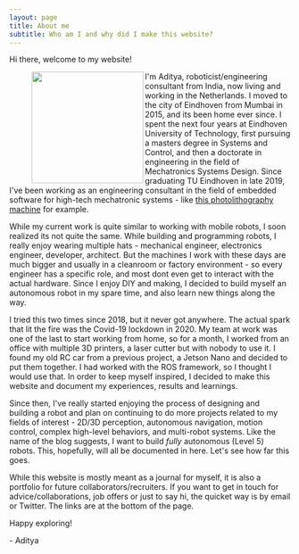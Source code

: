 ```yaml
---
layout: page
title: About me
subtitle: Who am I and why did I make this website?
---
```


Hi there, welcome to my website!

<figure class="aligncenter">
	<img align="left" width="200" height="200" src="https://adityakamath.github.io/assets/img/about_me2.png" />
</figure>

I'm Aditya, roboticist/engineering consultant from India, now living and working in the Netherlands. I moved to the city of Eindhoven from Mumbai in 2015, and its been home ever since. I spent the next four years at Eindhoven University of Technology, first pursuing a masters degree in Systems and Control, and then a doctorate in engineering in the field of Mechatronics Systems Design. Since graduating TU Eindhoven in late 2019, I've been working as an engineering consultant in the field of embedded software for high-tech mechatronic systems - like [this photolithography machine](https://www.youtube.com/watch?v=wI6nCmG-PpI) for example. 

While my current work is quite similar to working with mobile robots, I soon realized its not quite the same. While building and programming robots, I really enjoy wearing multiple hats - mechanical engineer, electronics engineer, developer, architect. But the machines I work with these days are much bigger and usually in a cleanroom or factory environment - so every engineer has a specific role, and most dont even get to interact with the actual hardware. Since I enjoy DIY and making, I decided to build myself an autonomous robot in my spare time, and also learn new things along the way. 

I tried this two times since 2018, but it never got anywhere. The actual spark that lit the fire was the Covid-19 lockdown in 2020. My team at work was one of the last to start working from home, so for a month, I worked from an office with multiple 3D printers, a laser cutter but with nobody to use it. I found my old RC car from a previous project, a Jetson Nano and decided to put them together. I had worked with the ROS framework, so I thought I would use that. In order to keep myself inspired, I decided to make this website and document my experiences, results and learnings. 

Since then, I've really started enjoying the process of designing and building a robot and plan on continuing to do more projects related to my fields of interest - 2D/3D perception, autonomous navigation, motion control, complex high-level behaviors, and multi-robot systems. Like the name of the blog suggests, I want to build *fully* autonomous (Level 5) robots. This, hopefully, will all be documented in here. Let's see how far this goes. 

While this website is mostly meant as a journal for myself, it is also a portfolio for future collaborators/recruiters. If you want to get in touch for advice/collaborations, job offers or just to say hi, the quicket way is by email or Twitter. The links are at the bottom of the page.

Happy exploring!

\- Aditya


